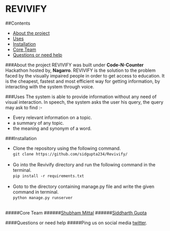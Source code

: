 **REVIVIFY**
============

##Contents
* [About the project](#about-the-project)  
* [Uses](#uses)
* [Installation](#installation)
* [Core Team](#core-team)
* [Questions or need help](#questions-or-need-help)

###About the project
REVIVIFY was built under **Code-N-Counter** Hackathon hosted by, **Nagarro**. REVIVIFY is the solution to the problem faced by the visually impaired people in order to get access to education.
It is the cheapest, fastest and most efficient way for getting information, by interacting with the system through voice.

###Uses
The system is able to provide information without any need of visual interaction. In speech, the system asks the user his query, the query may ask to find :-

* Every relevant information on a topic.
* a summary of any topic.
* the meaning and synonym of a word.

###Installation
* Clone the repository using the following command. <br>
  `git clone https://github.com/sidgupta234/Revivify/` <br><br>
* Go into the Revivify directory and run the following command in the terminal. <br> 
  `pip install -r requirements.txt`<br><br>
* Goto to the directory containing manage.py file and write the given command in terminal. <br>
  `python manage.py runserver` <br><br>

#####Core Team
######[Shubham Mittal](https://github.com/shubhm96)
######[Siddharth Gupta](https://github.com/sidgupta234)

####Questions or need help
#####Ping us on social media [twitter](https://twitter.com/SidGupta234).
